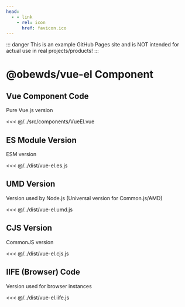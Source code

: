 ```yaml
---
head:
  - - link
    - rel: icon
      href: favicon.ico
---
```



::: danger
This is an example GitHub Pages site and is NOT intended for actual use in real projects/products!
:::




# @obewds/vue-el Component




## Vue Component Code

Pure Vue.js version

<<< @/../src/components/VueEl.vue




## ES Module Version

ESM version

<<< @/../dist/vue-el.es.js




## UMD Version

Version used by Node.js (Universal version for Common.js/AMD)

<<< @/../dist/vue-el.umd.js




## CJS Version

CommonJS version

<<< @/../dist/vue-el.cjs.js




## IIFE (Browser) Code

Version used for browser instances

<<< @/../dist/vue-el.iife.js

